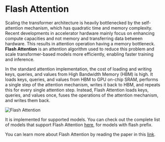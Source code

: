 # Flash Attention

Scaling the transformer architecture is heavily bottlenecked by the self-attention mechanism, which has quadratic time and memory complexity. Recent developments in accelerator hardware mainly focus on enhancing compute capacities and not memory and transferring data between hardware. This results in attention operation having a memory bottleneck. **Flash Attention** is an attention algorithm used to reduce this problem and scale transformer-based models more efficiently, enabling faster training and inference. 

In the standard attention implementation, the cost of loading and writing keys, queries, and values from High Bandwidth Memory (HBM) is high. It loads keys, queries, and values from HBM to GPU on-chip SRAM, performs a single step of the attention mechanism, writes it back to HBM, and repeats this for every single attention step. Instead, Flash Attention loads keys, queries, and values once, fuses the operations of the attention mechanism, and writes them back. 

![Flash Attention](https://huggingface.co/datasets/huggingface/documentation-images/resolve/main/tgi/flash-attn.png)

It is implemented for supported models. You can check out the complete list of models that support Flash Attention [here](https://github.com/huggingface/text-generation-inference/tree/main/server/text_generation_server/models), for models with flash prefix.

You can learn more about Flash Attention by reading the paper in this [link](https://arxiv.org/abs/2205.14135).

